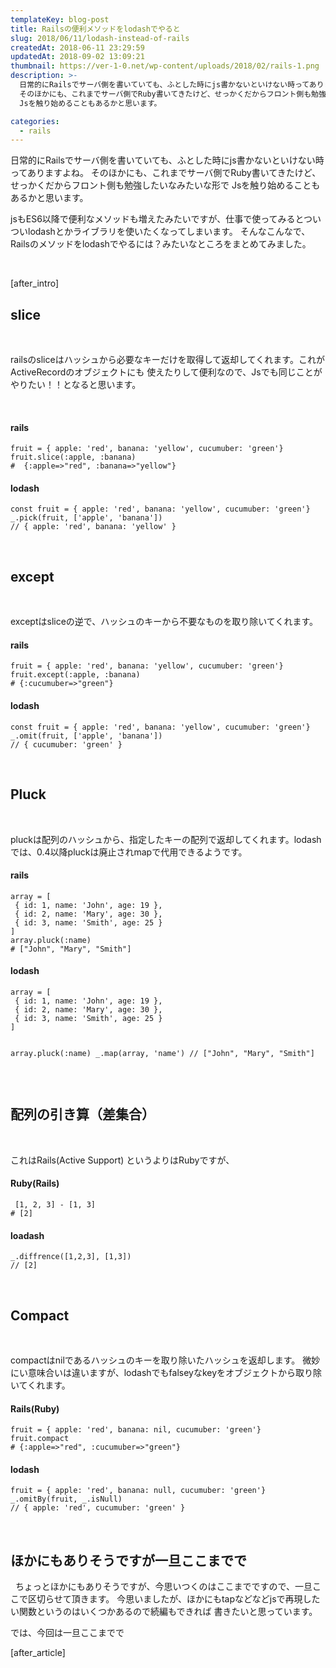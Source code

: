 ```yaml
---
templateKey: blog-post
title: Railsの便利メソッドをlodashでやると
slug: 2018/06/11/lodash-instead-of-rails
createdAt: 2018-06-11 23:29:59
updatedAt: 2018-09-02 13:09:21
thumbnail: https://ver-1-0.net/wp-content/uploads/2018/02/rails-1.png
description: >-
  日常的にRailsでサーバ側を書いていても、ふとした時にjs書かないといけない時ってありますよね。
  そのほかにも、これまでサーバ側でRuby書いてきたけど、せっかくだからフロント側も勉強したいなみたいな形で
  Jsを触り始めることもあるかと思います。

categories:
  - rails
---
```


日常的にRailsでサーバ側を書いていても、ふとした時にjs書かないといけない時ってありますよね。
そのほかにも、これまでサーバ側でRuby書いてきたけど、せっかくだからフロント側も勉強したいなみたいな形で
Jsを触り始めることもあるかと思います。

jsもES6以降で便利なメソッドも増えたみたいですが、仕事で使ってみるとついついlodashとかライブラリを使いたくなってしまいます。
そんなこんなで、Railsのメソッドをlodashでやるには？みたいなところをまとめてみました。

&nbsp;

[after_intro]
<h2>slice</h2>
&nbsp;

railsのsliceはハッシュから必要なキーだけを取得して返却してくれます。これがActiveRecordのオブジェクトにも
使えたりして便利なので、Jsでも同じことがやりたい！！となると思います。

&nbsp;
<h4>rails</h4>
<pre><code class="language-ruby">fruit = { apple: 'red', banana: 'yellow', cucumuber: 'green'}
fruit.slice(:apple, :banana)
#  {:apple=&gt;"red", :banana=&gt;"yellow"}
</code></pre>
<h4>lodash</h4>
<pre><code class="language-javascript">const fruit = { apple: 'red', banana: 'yellow', cucumuber: 'green'}
_.pick(fruit, ['apple', 'banana'])
// { apple: 'red', banana: 'yellow' }
</code></pre>
&nbsp;
<h2>except</h2>
&nbsp;

exceptはsliceの逆で、ハッシュのキーから不要なものを取り除いてくれます。
<h4>rails</h4>
<pre><code class="language-ruby">fruit = { apple: 'red', banana: 'yellow', cucumuber: 'green'}
fruit.except(:apple, :banana)
# {:cucumuber=&gt;"green"}
</code></pre>
<h4>lodash</h4>
<pre><code class="language-javascript">const fruit = { apple: 'red', banana: 'yellow', cucumuber: 'green'}
_.omit(fruit, ['apple', 'banana'])
// { cucumuber: 'green' }
</code></pre>
&nbsp;
<h2>Pluck</h2>
&nbsp;

pluckは配列のハッシュから、指定したキーの配列で返却してくれます。lodashでは、0.4以降pluckは廃止されmapで代用できるようです。
<h4>rails</h4>
<pre><code class="language-ruby">array = [
 { id: 1, name: 'John', age: 19 },
 { id: 2, name: 'Mary', age: 30 },
 { id: 3, name: 'Smith', age: 25 }
]
array.pluck(:name)
# ["John", "Mary", "Smith"]
</code></pre>
<h4>lodash</h4>
<pre><code  class="language-javascript">array = [
 { id: 1, name: 'John', age: 19 },
 { id: 2, name: 'Mary', age: 30 },
 { id: 3, name: 'Smith', age: 25 }
]

array.pluck(:name)
_.map(array, 'name')
// ["John", "Mary", "Smith"]
</code></pre>
&nbsp;
<h2>配列の引き算（差集合）</h2>
&nbsp;

これはRails(Active Support) というよりはRubyですが、
<h4>Ruby(Rails)</h4>
<pre><code class="language-ruby"> [1, 2, 3] - [1, 3]
# [2]
</code></pre>
<h4>loadash</h4>
<pre><code class="language-javascript">_.diffrence([1,2,3], [1,3])
// [2]
</code></pre>
&nbsp;
<h2>Compact</h2>
&nbsp;

compactはnilであるハッシュのキーを取り除いたハッシュを返却します。
微妙にい意味合いは違いますが、lodashでもfalseyなkeyをオブジェクトから取り除いてくれます。
<h4>Rails(Ruby)</h4>
<pre><code class="language-ruby">fruit = { apple: 'red', banana: nil, cucumuber: 'green'}
fruit.compact
# {:apple=&gt;"red", :cucumuber=&gt;"green"}
</code></pre>
<h4>lodash</h4>
<pre><code class="language-javascript">fruit = { apple: 'red', banana: null, cucumuber: 'green'}
_.omitBy(fruit, _.isNull)
// { apple: 'red', cucumuber: 'green' }
</code></pre>
&nbsp;
<h2>ほかにもありそうですが一旦ここまでで</h2>
&nbsp;
ちょっとほかにもありそうですが、今思いつくのはここまでですので、一旦ここで区切らせて頂きます。
今思いましたが、ほかにもtapなどなどjsで再現したい関数というのはいくつかあるので続編もできれば
書きたいと思っています。

では、今回は一旦ここまでで

[after_article]
